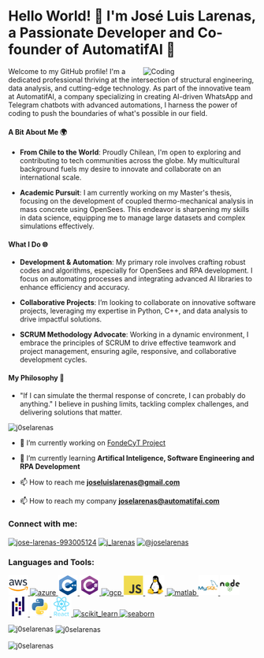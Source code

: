 # Hello World! 👋 I'm José Luis Larenas, a Passionate Developer and Co-founder of AutomatifAI 🚀
<img align="right" alt="Coding" width="230" src="https://images-wixmp-ed30a86b8c4ca887773594c2.wixmp.com/f/19f1535b-749b-4a8e-8640-d429f027cd3c/de04f5f-61a4ed30-0269-4b7d-bf90-85c046193478.gif?token=eyJ0eXAiOiJKV1QiLCJhbGciOiJIUzI1NiJ9.eyJzdWIiOiJ1cm46YXBwOjdlMGQxODg5ODIyNjQzNzNhNWYwZDQxNWVhMGQyNmUwIiwiaXNzIjoidXJuOmFwcDo3ZTBkMTg4OTgyMjY0MzczYTVmMGQ0MTVlYTBkMjZlMCIsIm9iaiI6W1t7InBhdGgiOiJcL2ZcLzE5ZjE1MzViLTc0OWItNGE4ZS04NjQwLWQ0MjlmMDI3Y2QzY1wvZGUwNGY1Zi02MWE0ZWQzMC0wMjY5LTRiN2QtYmY5MC04NWMwNDYxOTM0NzguZ2lmIn1dXSwiYXVkIjpbInVybjpzZXJ2aWNlOmZpbGUuZG93bmxvYWQiXX0.CLEU3cu8m4v-1KBoYaUXJUKTuZI7WVWuNn1xo7uGUQY">

Welcome to my GitHub profile! I'm a dedicated professional thriving at the intersection of structural engineering, data analysis, and cutting-edge technology. As part of the innovative team at AutomatifAI, a company specializing in creating AI-driven WhatsApp and Telegram chatbots with advanced automations, I harness the power of coding to push the boundaries of what's possible in our field.

#### A Bit About Me 🌍
- **From Chile to the World**: Proudly Chilean, I'm open to exploring and contributing to tech communities across the globe. My multicultural background fuels my desire to innovate and collaborate on an international scale.

- **Academic Pursuit**: I am currently working on my Master's thesis, focusing on the development of coupled thermo-mechanical analysis in mass concrete using OpenSees. This endeavor is sharpening my skills in data science, equipping me to manage large datasets and complex simulations effectively.

#### What I Do 🌐
- **Development & Automation**: My primary role involves crafting robust codes and algorithms, especially for OpenSees and RPA development. I focus on automating processes and integrating advanced AI libraries to enhance efficiency and accuracy.
  
- **Collaborative Projects**: I’m looking to collaborate on innovative software projects, leveraging my expertise in Python, C++, and data analysis to drive impactful solutions.

- **SCRUM Methodology Advocate**: Working in a dynamic environment, I embrace the principles of SCRUM to drive effective teamwork and project management, ensuring agile, responsive, and collaborative development cycles.

#### My Philosophy 🚀
- "If I can simulate the thermal response of concrete, I can probably do anything." I believe in pushing limits, tackling complex challenges, and delivering solutions that matter.

<p align="left"> <img src="https://komarev.com/ghpvc/?username=ooyarce&label=Profile%20views&color=0e75b6&style=flat" alt="j0selarenas" /> </p>

- 🔭 I’m currently working on [FondeCyT Project](https://joseabell.com/)

- 🌱 I’m currently learning **Artifical Inteligence, Software Engineering and RPA Development**

- 📫 How to reach me **joseluislarenas@gmail.com**

- 📫 How to reach my company **joselarenas@automatifai.com**

<h3 align="left">Connect with me:</h3>
<p align="left">
<a href="https://linkedin.com/in/jose-larenas-993005124" target="blank"><img align="center" src="https://raw.githubusercontent.com/rahuldkjain/github-profile-readme-generator/master/src/images/icons/Social/linked-in-alt.svg" alt="jose-larenas-993005124" height="30" width="40" /></a>
<a href="https://instagram.com/j_larenas" target="blank"><img align="center" src="https://raw.githubusercontent.com/rahuldkjain/github-profile-readme-generator/master/src/images/icons/Social/instagram.svg" alt="j_larenas" height="30" width="40" /></a>
<a href="https://youtube.com/@joselarenas" target="blank"><img align="center" src="https://raw.githubusercontent.com/rahuldkjain/github-profile-readme-generator/master/src/images/icons/Social/youtube.svg" alt="@joselarenas" height="30" width="40" /></a>
</p>


<h3 align="left">Languages and Tools:</h3>
<p align="left"> <a href="https://aws.amazon.com" target="_blank" rel="noreferrer"> <img src="https://raw.githubusercontent.com/devicons/devicon/master/icons/amazonwebservices/amazonwebservices-original-wordmark.svg" alt="aws" width="40" height="40"/> </a> <a href="https://azure.microsoft.com/en-in/" target="_blank" rel="noreferrer"> <img src="https://www.vectorlogo.zone/logos/microsoft_azure/microsoft_azure-icon.svg" alt="azure" width="40" height="40"/> </a> <a href="https://www.w3schools.com/cpp/" target="_blank" rel="noreferrer"> <img src="https://raw.githubusercontent.com/devicons/devicon/master/icons/cplusplus/cplusplus-original.svg" alt="cplusplus" width="40" height="40"/> </a> <a href="https://www.w3schools.com/cs/" target="_blank" rel="noreferrer"> <img src="https://raw.githubusercontent.com/devicons/devicon/master/icons/csharp/csharp-original.svg" alt="csharp" width="40" height="40"/> </a> <a href="https://cloud.google.com" target="_blank" rel="noreferrer"> <img src="https://www.vectorlogo.zone/logos/google_cloud/google_cloud-icon.svg" alt="gcp" width="40" height="40"/> </a> <a href="https://developer.mozilla.org/en-US/docs/Web/JavaScript" target="_blank" rel="noreferrer"> <img src="https://raw.githubusercontent.com/devicons/devicon/master/icons/javascript/javascript-original.svg" alt="javascript" width="40" height="40"/> </a> <a href="https://www.linux.org/" target="_blank" rel="noreferrer"> <img src="https://raw.githubusercontent.com/devicons/devicon/master/icons/linux/linux-original.svg" alt="linux" width="40" height="40"/> </a> <a href="https://www.mathworks.com/" target="_blank" rel="noreferrer"> <img src="https://upload.wikimedia.org/wikipedia/commons/2/21/Matlab_Logo.png" alt="matlab" width="40" height="40"/> </a> <a href="https://www.mysql.com/" target="_blank" rel="noreferrer"> <img src="https://raw.githubusercontent.com/devicons/devicon/master/icons/mysql/mysql-original-wordmark.svg" alt="mysql" width="40" height="40"/> </a> <a href="https://nodejs.org" target="_blank" rel="noreferrer"> <img src="https://raw.githubusercontent.com/devicons/devicon/master/icons/nodejs/nodejs-original-wordmark.svg" alt="nodejs" width="40" height="40"/> </a> <a href="https://pandas.pydata.org/" target="_blank" rel="noreferrer"> <img src="https://raw.githubusercontent.com/devicons/devicon/2ae2a900d2f041da66e950e4d48052658d850630/icons/pandas/pandas-original.svg" alt="pandas" width="40" height="40"/> </a> <a href="https://www.python.org" target="_blank" rel="noreferrer"> <img src="https://raw.githubusercontent.com/devicons/devicon/master/icons/python/python-original.svg" alt="python" width="40" height="40"/> </a> <a href="https://reactjs.org/" target="_blank" rel="noreferrer"> <img src="https://raw.githubusercontent.com/devicons/devicon/master/icons/react/react-original-wordmark.svg" alt="react" width="40" height="40"/> </a> <a href="https://scikit-learn.org/" target="_blank" rel="noreferrer"> <img src="https://upload.wikimedia.org/wikipedia/commons/0/05/Scikit_learn_logo_small.svg" alt="scikit_learn" width="40" height="40"/> </a> <a href="https://seaborn.pydata.org/" target="_blank" rel="noreferrer"> <img src="https://seaborn.pydata.org/_images/logo-mark-lightbg.svg" alt="seaborn" width="40" height="40"/> </a>
</p>
<p><img align="left" src="https://github-readme-stats.vercel.app/api/top-langs?username=j0selarenas&show_icons=true&locale=en&layout=compact" alt="j0selarenas" /></p>
<p>&nbsp;<img align="center" src="https://github-readme-stats.vercel.app/api?username=j0selarenas&show_icons=true&locale=en" alt="j0selarenas" /></p>
<p><img align="center" src="https://github-readme-streak-stats.herokuapp.com/?user=j0selarenas&" alt="j0selarenas" /></p>
